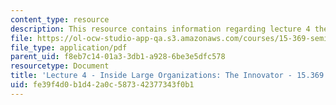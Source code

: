 ```yaml
---
content_type: resource
description: This resource contains information regarding lecture 4 the innovator.
file: https://ol-ocw-studio-app-qa.s3.amazonaws.com/courses/15-369-seminar-in-corporate-entrepreneurship-fall-2015/fe39f4d0b1d42a0c587342377343f0b1_MIT15_639F15_Lecture4.pdf
file_type: application/pdf
parent_uid: f8eb7c14-01a3-3db1-a928-6be3e5dfc578
resourcetype: Document
title: 'Lecture 4 - Inside Large Organizations: The Innovator - 15.369 - Fall 2015'
uid: fe39f4d0-b1d4-2a0c-5873-42377343f0b1
---
```

